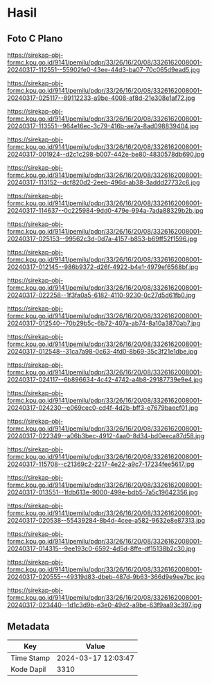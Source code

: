# Hasil

## Foto C Plano

https://sirekap-obj-formc.kpu.go.id/9141/pemilu/pdpr/33/26/16/20/08/3326162008001-20240317-112551--55902fe0-43ee-44d3-ba07-70c065d9ead5.jpg

https://sirekap-obj-formc.kpu.go.id/9141/pemilu/pdpr/33/26/16/20/08/3326162008001-20240317-025117--89112233-a9be-4008-af8d-21e308e1af72.jpg

https://sirekap-obj-formc.kpu.go.id/9141/pemilu/pdpr/33/26/16/20/08/3326162008001-20240317-113551--964e16ec-3c79-416b-ae7a-8ad098839404.jpg

https://sirekap-obj-formc.kpu.go.id/9141/pemilu/pdpr/33/26/16/20/08/3326162008001-20240317-001924--d2c1c298-b007-442e-be80-4830578db690.jpg

https://sirekap-obj-formc.kpu.go.id/9141/pemilu/pdpr/33/26/16/20/08/3326162008001-20240317-113152--dcf820d2-2eeb-496d-ab38-3addd27732c6.jpg

https://sirekap-obj-formc.kpu.go.id/9141/pemilu/pdpr/33/26/16/20/08/3326162008001-20240317-114637--0c225984-9dd0-479e-994a-7ada88329b2b.jpg

https://sirekap-obj-formc.kpu.go.id/9141/pemilu/pdpr/33/26/16/20/08/3326162008001-20240317-025153--99562c3d-0d7a-4157-b853-b69ff52f1596.jpg

https://sirekap-obj-formc.kpu.go.id/9141/pemilu/pdpr/33/26/16/20/08/3326162008001-20240317-012145--986b9372-d26f-4922-b4e1-4979ef6568bf.jpg

https://sirekap-obj-formc.kpu.go.id/9141/pemilu/pdpr/33/26/16/20/08/3326162008001-20240317-022258--1f3fa0a5-6182-4110-9230-0c27d5d61fb0.jpg

https://sirekap-obj-formc.kpu.go.id/9141/pemilu/pdpr/33/26/16/20/08/3326162008001-20240317-012540--70b29b5c-6b72-407a-ab74-8a10a3870ab7.jpg

https://sirekap-obj-formc.kpu.go.id/9141/pemilu/pdpr/33/26/16/20/08/3326162008001-20240317-012548--31ca7a98-0c63-4fd0-8b69-35c3f21e1dbe.jpg

https://sirekap-obj-formc.kpu.go.id/9141/pemilu/pdpr/33/26/16/20/08/3326162008001-20240317-024117--6b896634-4c42-4742-a4b8-29187739e9e4.jpg

https://sirekap-obj-formc.kpu.go.id/9141/pemilu/pdpr/33/26/16/20/08/3326162008001-20240317-024230--e069cec0-cd4f-4d2b-bff3-e7679baecf01.jpg

https://sirekap-obj-formc.kpu.go.id/9141/pemilu/pdpr/33/26/16/20/08/3326162008001-20240317-022349--a06b3bec-4912-4aa0-8d34-bd0eeca87d58.jpg

https://sirekap-obj-formc.kpu.go.id/9141/pemilu/pdpr/33/26/16/20/08/3326162008001-20240317-115708--c21369c2-2217-4e22-a9c7-17234fee5617.jpg

https://sirekap-obj-formc.kpu.go.id/9141/pemilu/pdpr/33/26/16/20/08/3326162008001-20240317-013551--1fdb613e-9000-499e-bdb5-7a5c19642356.jpg

https://sirekap-obj-formc.kpu.go.id/9141/pemilu/pdpr/33/26/16/20/08/3326162008001-20240317-020538--55439284-8b4d-4cee-a582-9632e8e87313.jpg

https://sirekap-obj-formc.kpu.go.id/9141/pemilu/pdpr/33/26/16/20/08/3326162008001-20240317-014315--9ee193c0-6592-4d5d-8ffe-df15138b2c30.jpg

https://sirekap-obj-formc.kpu.go.id/9141/pemilu/pdpr/33/26/16/20/08/3326162008001-20240317-020555--49319d83-dbeb-487d-9b63-366d9e9ee7bc.jpg

https://sirekap-obj-formc.kpu.go.id/9141/pemilu/pdpr/33/26/16/20/08/3326162008001-20240317-023440--1d1c3d9b-e3e0-49d2-a9be-63f9aa93c397.jpg


## Metadata

| Key        | Value               |
| ---------- | ------------------- |
| Time Stamp | 2024-03-17 12:03:47 |
| Kode Dapil | 3310                |




